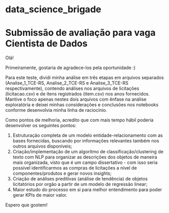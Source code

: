 # data_science_brigade
# Submissão de avaliação para vaga Cientista de Dados

Olá!

Primeiramente, gostaria de agradece-los pela oportunidade :)

Para este teste, dividi minha análise em três etapas em arquivos separados (Analise_1_TCE-RS, Analise_2_TCE-RS e Analise_3_TCE-RS respectivamente), contendo análises nos arquivos de licitações (licitacao.csv) e de itens registrados (item.csv) nos anos fornecidos. Mantive o foco apenas nestes dois arquivos com ênfase na análise exploratória e deixei minhas considerações e conclusões nos notebooks conforme desenvolvia minha linha de raciocínio.

Como pontos de melhoria, acredito que com mais tempo hábil poderia desenvolver os seguintes pontos:
  1. Estruturação completa de um modelo entidade-relacionamento com as bases fornecidas, buscando por informações relevantes também nos outros arquivos disponíveis;
  2. Criação/implementação de um algoritmo de classificação/clustering de texto com NLP para organizar as descrições dos objetos de maneira mais organizada, visto que é um campo dissertativo - com isso seria possível identificarmos as compras de licitações a nível de componentes/produtos e gerar novos insights;
  3. Criação de análises preditivas (análise de tendência) de objetos licitatórios por orgão a partir de um modelo de regressão linear;
  4. Maior estudo do processo em si para melhor entendimento para poder gerar KPIs de maior valor.

Espero que gostem!
